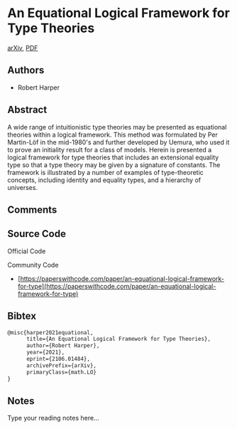 
# An Equational Logical Framework for Type Theories

[arXiv](https://arxiv.org/abs/2106.01484), [PDF](https://arxiv.org/pdf/2106.01484.pdf)

## Authors

- Robert Harper

## Abstract

A wide range of intuitionistic type theories may be presented as equational theories within a logical framework. This method was formulated by Per Martin-Löf in the mid-1980's and further developed by Uemura, who used it to prove an initiality result for a class of models. Herein is presented a logical framework for type theories that includes an extensional equality type so that a type theory may be given by a signature of constants. The framework is illustrated by a number of examples of type-theoretic concepts, including identity and equality types, and a hierarchy of universes.

## Comments



## Source Code

Official Code



Community Code

- [https://paperswithcode.com/paper/an-equational-logical-framework-for-type](https://paperswithcode.com/paper/an-equational-logical-framework-for-type)

## Bibtex

```tex
@misc{harper2021equational,
      title={An Equational Logical Framework for Type Theories}, 
      author={Robert Harper},
      year={2021},
      eprint={2106.01484},
      archivePrefix={arXiv},
      primaryClass={math.LO}
}
```

## Notes

Type your reading notes here...

